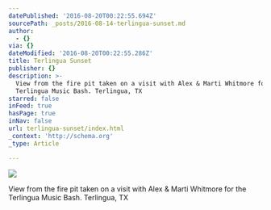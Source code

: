 ```yaml
---
datePublished: '2016-08-20T00:22:55.694Z'
sourcePath: _posts/2016-08-14-terlingua-sunset.md
author:
  - {}
via: {}
dateModified: '2016-08-20T00:22:55.286Z'
title: Terlingua Sunset
publisher: {}
description: >-
  View from the fire pit taken on a visit with Alex & Marti Whitmore for the
  Terlingua Music Bash. Terlingua, TX
starred: false
inFeed: true
hasPage: true
inNav: false
url: terlingua-sunset/index.html
_context: 'http://schema.org'
_type: Article

---
```

![](https://the-grid-user-content.s3-us-west-2.amazonaws.com/851ef94f-63f3-42ea-bc20-0c1b4257cd47.jpg)

View from the fire pit taken on a visit with Alex & Marti Whitmore for the Terlingua Music Bash. Terlingua, TX